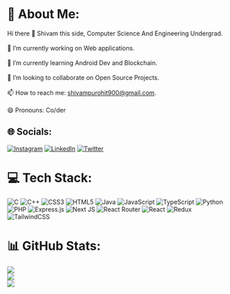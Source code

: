 # 💫 About Me:
Hi there 👋 Shivam this side, Computer Science And Engineering Undergrad.<br><br>🔭 I’m currently working on Web applications.<br><br>🌱 I’m currently learning Android Dev and Blockchain.<br><br>👯 I’m looking to collaborate on Open Source Projects.<br><br>📫 How to reach me: shivampurohit900@gmail.com.<br><br>😄 Pronouns: Co/der


## 🌐 Socials:
[![Instagram](https://img.shields.io/badge/Instagram-%23E4405F.svg?logo=Instagram&logoColor=white)](https://instagram.com/_shivam_purohit_27) [![LinkedIn](https://img.shields.io/badge/LinkedIn-%230077B5.svg?logo=linkedin&logoColor=white)](http://www.linkedin.com/in/shivam-purohit-94922819b) [![Twitter](https://img.shields.io/badge/Twitter-%231DA1F2.svg?logo=Twitter&logoColor=white)](https://twitter.com/ShivamP49036806) 

# 💻 Tech Stack:
![C](https://img.shields.io/badge/c-%2300599C.svg?style=plastic&logo=c&logoColor=white) ![C++](https://img.shields.io/badge/c++-%2300599C.svg?style=plastic&logo=c%2B%2B&logoColor=white) ![CSS3](https://img.shields.io/badge/css3-%231572B6.svg?style=plastic&logo=css3&logoColor=white) ![HTML5](https://img.shields.io/badge/html5-%23E34F26.svg?style=plastic&logo=html5&logoColor=white) ![Java](https://img.shields.io/badge/java-%23ED8B00.svg?style=plastic&logo=java&logoColor=white) ![JavaScript](https://img.shields.io/badge/javascript-%23323330.svg?style=plastic&logo=javascript&logoColor=%23F7DF1E) ![TypeScript](https://img.shields.io/badge/typescript-%23007ACC.svg?style=plastic&logo=typescript&logoColor=white) ![Python](https://img.shields.io/badge/python-3670A0?style=plastic&logo=python&logoColor=ffdd54) ![PHP](https://img.shields.io/badge/php-%23777BB4.svg?style=plastic&logo=php&logoColor=white) ![Express.js](https://img.shields.io/badge/express.js-%23404d59.svg?style=plastic&logo=express&logoColor=%2361DAFB) ![Next JS](https://img.shields.io/badge/Next-black?style=plastic&logo=next.js&logoColor=white) ![React Router](https://img.shields.io/badge/React_Router-CA4245?style=plastic&logo=react-router&logoColor=white) ![React](https://img.shields.io/badge/react-%2320232a.svg?style=plastic&logo=react&logoColor=%2361DAFB) ![Redux](https://img.shields.io/badge/redux-%23593d88.svg?style=plastic&logo=redux&logoColor=white) ![TailwindCSS](https://img.shields.io/badge/tailwindcss-%2338B2AC.svg?style=plastic&logo=tailwind-css&logoColor=white)
# 📊 GitHub Stats:
![](https://github-readme-stats.vercel.app/api?username=shivam-Purohit&theme=dark&hide_border=false&include_all_commits=false&count_private=false)<br/>
![](https://github-readme-streak-stats.herokuapp.com/?user=shivam-Purohit&theme=dark&hide_border=false)<br/>
![](https://github-readme-stats.vercel.app/api/top-langs/?username=shivam-Purohit&theme=dark&hide_border=false&include_all_commits=false&count_private=false&layout=compact)
